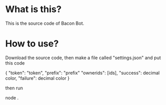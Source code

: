 # What is this?
This is the source code of Bacon Bot.

# How to use?
Download the source code, then make a file called "settings.json" and put this code

{
    "token": "token",
    "prefix": "prefix"
    "ownerids": [ids],
    "success": decimal color,
    "failure": decimal color
}

then run

node .
